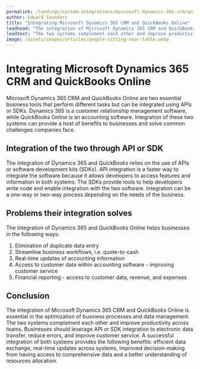 ```yaml
---
permalink: /landings/system-integrations/microsoft-dynamics-365-crm/quickbooks-online
author: Edward Saunders
title: "Integrating Microsoft Dynamics 365 CRM and QuickBooks Online"
leadhead: "The integration of Microsoft Dynamics 365 CRM and QuickBooks Online is essential in the optimization of business processes and data management"
leadtext: "The two systems complement each other and improve productivity across teams. Businesses should leverage API or SDK integration to electronic data transfer, reduce errors, and improve customer service. A successful integration of both systems provides the following benefits: efficient data exchange, real-time updates across systems, improved decision-making from having access to comprehensive data and a better understanding of resources allocation."
image: /assets/images/articles/people-sitting-near-table.webp
---
```

<div class="arttext">	<h1>Integrating Microsoft Dynamics 365 CRM and QuickBooks Online</h1>
	<p>Microsoft Dynamics 365 CRM and QuickBooks Online are two essential business tools that perform different tasks but can be integrated using APIs or SDKs. Dynamics 365 is a customer relationship management software, while QuickBooks Online is an accounting software. Integration of these two systems can provide a host of benefits to businesses and solve common challenges companies face.</p>
	<h2>Integration of the two through API or SDK</h2>
	<p>The integration of Dynamics 365 and QuickBooks relies on the use of APIs or software development kits (SDKs). API integration is a faster way to integrate the software because it allows developers to access features and information in both systems. The SDKs provide tools to help developers write code and enable integration with the two software. Integration can be a one-way or two-way process depending on the needs of the business. </p>
	<h2>Problems their integration solves</h2>
	<p>The integration of Dynamics 365 and QuickBooks Online helps businesses in the following ways:</p>
	<ol>
		<li>Elimination of duplicate data entry</li>
		<li>Streamline business workflows, i.e. quote-to-cash</li>
		<li>Real-time updates of accounting information</li>
		<li>Access to customer data within accounting software - improving customer service</li>
		<li>Financial reporting - access to customer data, revenue, and expenses</li>
	</ol>
	<h2>Conclusion</h2>
	<p>The integration of Microsoft Dynamics 365 CRM and QuickBooks Online is essential in the optimization of business processes and data management. The two systems complement each other and improve productivity across teams. Businesses should leverage API or SDK integration to electronic data transfer, reduce errors, and improve customer service. A successful integration of both systems provides the following benefits: efficient data exchange, real-time updates across systems, improved decision-making from having access to comprehensive data and a better understanding of resources allocation. </p>
</div>
